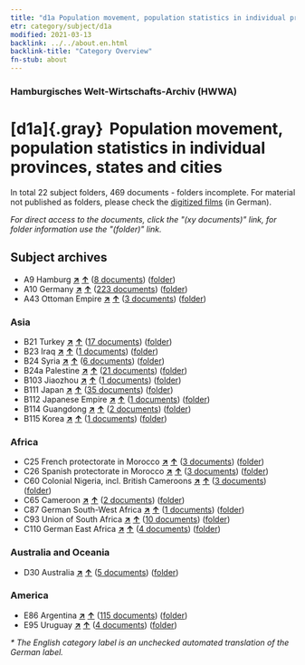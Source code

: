 ```yaml
---
title: "d1a Population movement, population statistics in individual provinces, states and cities"
etr: category/subject/d1a
modified: 2021-03-13
backlink: ../../about.en.html
backlink-title: "Category Overview"
fn-stub: about
---
```


### Hamburgisches Welt-Wirtschafts-Archiv (HWWA)
# [d1a]{.gray}&#8201; Population movement, population statistics in individual provinces, states and cities&#160; 





In total 22 subject folders, 469 documents - folders incomplete.
For material not published as folders, please check the [digitized films](/film/h1_sh) (in German).

_For direct access to the documents, click the "(xy documents)" link, for folder information use the "(folder)" link._

## Subject archives


- A9 Hamburg [**&nearr;**](../../../geo/i/140905/about.en.html "Hamburg (all folders)") [**&uarr;**](../../../geo/about.en.html#A9 "Country category system") (<a href="https://pm20.zbw.eu/dfgview/sh/140905,144225" title="about: Hamburg : Population movement, population statistics in individual provinces, states and cities" target="_blank">8 documents</a>) ([folder](../../../../folder/sh/1409xx/140905/1442xx/144225/about.en.html))
- A10 Germany [**&nearr;**](../../../geo/i/126128/about.en.html "Germany (all folders)") [**&uarr;**](../../../geo/about.en.html#A10 "Country category system") (<a href="https://pm20.zbw.eu/dfgview/sh/126128,144225" title="about: Germany : Population movement, population statistics in individual provinces, states and cities" target="_blank">223 documents</a>) ([folder](../../../../folder/sh/1261xx/126128/1442xx/144225/about.en.html))
- A43 Ottoman Empire [**&nearr;**](../../../geo/i/141034/about.en.html "Ottoman Empire (all folders)") [**&uarr;**](../../../geo/about.en.html#A43 "Country category system") (<a href="https://pm20.zbw.eu/dfgview/sh/141034,144225" title="about: Ottoman Empire : Population movement, population statistics in individual provinces, states and cities" target="_blank">3 documents</a>) ([folder](../../../../folder/sh/1410xx/141034/1442xx/144225/about.en.html))

### Asia

- B21 Turkey [**&nearr;**](../../../geo/i/141111/about.en.html "Turkey (all folders)") [**&uarr;**](../../../geo/about.en.html#B21 "Country category system") (<a href="https://pm20.zbw.eu/dfgview/sh/141111,144225" title="about: Turkey : Population movement, population statistics in individual provinces, states and cities" target="_blank">17 documents</a>) ([folder](../../../../folder/sh/1411xx/141111/1442xx/144225/about.en.html))
- B23 Iraq [**&nearr;**](../../../geo/i/141113/about.en.html "Iraq (all folders)") [**&uarr;**](../../../geo/about.en.html#B23 "Country category system") (<a href="https://pm20.zbw.eu/dfgview/sh/141113,144225" title="about: Iraq : Population movement, population statistics in individual provinces, states and cities" target="_blank">1 documents</a>) ([folder](../../../../folder/sh/1411xx/141113/1442xx/144225/about.en.html))
- B24 Syria [**&nearr;**](../../../geo/i/141114/about.en.html "Syria (all folders)") [**&uarr;**](../../../geo/about.en.html#B24 "Country category system") (<a href="https://pm20.zbw.eu/dfgview/sh/141114,144225" title="about: Syria : Population movement, population statistics in individual provinces, states and cities" target="_blank">6 documents</a>) ([folder](../../../../folder/sh/1411xx/141114/1442xx/144225/about.en.html))
- B24a Palestine [**&nearr;**](../../../geo/i/141115/about.en.html "Palestine (all folders)") [**&uarr;**](../../../geo/about.en.html#B24a "Country category system") (<a href="https://pm20.zbw.eu/dfgview/sh/141115,144225" title="about: Palestine : Population movement, population statistics in individual provinces, states and cities" target="_blank">21 documents</a>) ([folder](../../../../folder/sh/1411xx/141115/1442xx/144225/about.en.html))
- B103 Jiaozhou [**&nearr;**](../../../geo/i/126163/about.en.html "Jiaozhou (all folders)") [**&uarr;**](../../../geo/about.en.html#B103 "Country category system") (<a href="https://pm20.zbw.eu/dfgview/sh/126163,144225" title="about: Jiaozhou : Population movement, population statistics in individual provinces, states and cities" target="_blank">1 documents</a>) ([folder](../../../../folder/sh/1261xx/126163/1442xx/144225/about.en.html))
- B111 Japan [**&nearr;**](../../../geo/i/141272/about.en.html "Japan (all folders)") [**&uarr;**](../../../geo/about.en.html#B111 "Country category system") (<a href="https://pm20.zbw.eu/dfgview/sh/141272,144225" title="about: Japan : Population movement, population statistics in individual provinces, states and cities" target="_blank">35 documents</a>) ([folder](../../../../folder/sh/1412xx/141272/1442xx/144225/about.en.html))
- B112 Japanese Empire [**&nearr;**](../../../geo/i/141273/about.en.html "Japanese Empire (all folders)") [**&uarr;**](../../../geo/about.en.html#B112 "Country category system") (<a href="https://pm20.zbw.eu/dfgview/sh/141273,144225" title="about: Japanese Empire : Population movement, population statistics in individual provinces, states and cities" target="_blank">1 documents</a>) ([folder](../../../../folder/sh/1412xx/141273/1442xx/144225/about.en.html))
- B114 Guangdong [**&nearr;**](../../../geo/i/141275/about.en.html "Guangdong (all folders)") [**&uarr;**](../../../geo/about.en.html#B114 "Country category system") (<a href="https://pm20.zbw.eu/dfgview/sh/141275,144225" title="about: Guangdong : Population movement, population statistics in individual provinces, states and cities" target="_blank">2 documents</a>) ([folder](../../../../folder/sh/1412xx/141275/1442xx/144225/about.en.html))
- B115 Korea [**&nearr;**](../../../geo/i/141276/about.en.html "Korea (all folders)") [**&uarr;**](../../../geo/about.en.html#B115 "Country category system") (<a href="https://pm20.zbw.eu/dfgview/sh/141276,144225" title="about: Korea : Population movement, population statistics in individual provinces, states and cities" target="_blank">1 documents</a>) ([folder](../../../../folder/sh/1412xx/141276/1442xx/144225/about.en.html))

### Africa

- C25 French protectorate in Morocco [**&nearr;**](../../../geo/i/141358/about.en.html "French protectorate in Morocco (all folders)") [**&uarr;**](../../../geo/about.en.html#C25 "Country category system") (<a href="https://pm20.zbw.eu/dfgview/sh/141358,144225" title="about: French protectorate in Morocco : Population movement, population statistics in individual provinces, states and cities" target="_blank">3 documents</a>) ([folder](../../../../folder/sh/1413xx/141358/1442xx/144225/about.en.html))
- C26 Spanish protectorate in Morocco [**&nearr;**](../../../geo/i/141359/about.en.html "Spanish protectorate in Morocco (all folders)") [**&uarr;**](../../../geo/about.en.html#C26 "Country category system") (<a href="https://pm20.zbw.eu/dfgview/sh/141359,144225" title="about: Spanish protectorate in Morocco : Population movement, population statistics in individual provinces, states and cities" target="_blank">3 documents</a>) ([folder](../../../../folder/sh/1413xx/141359/1442xx/144225/about.en.html))
- C60 Colonial Nigeria, incl. British Cameroons [**&nearr;**](../../../geo/i/141409/about.en.html "Colonial Nigeria, incl. British Cameroons (all folders)") [**&uarr;**](../../../geo/about.en.html#C60 "Country category system") (<a href="https://pm20.zbw.eu/dfgview/sh/141409,144225" title="about: Colonial Nigeria, incl. British Cameroons : Population movement, population statistics in individual provinces, states and cities" target="_blank">3 documents</a>) ([folder](../../../../folder/sh/1414xx/141409/1442xx/144225/about.en.html))
- C65 Cameroon [**&nearr;**](../../../geo/i/141410/about.en.html "Cameroon (all folders)") [**&uarr;**](../../../geo/about.en.html#C65 "Country category system") (<a href="https://pm20.zbw.eu/dfgview/sh/141410,144225" title="about: Cameroon : Population movement, population statistics in individual provinces, states and cities" target="_blank">2 documents</a>) ([folder](../../../../folder/sh/1414xx/141410/1442xx/144225/about.en.html))
- C87 German South-West Africa [**&nearr;**](../../../geo/i/141450/about.en.html "German South-West Africa (all folders)") [**&uarr;**](../../../geo/about.en.html#C87 "Country category system") (<a href="https://pm20.zbw.eu/dfgview/sh/141450,144225" title="about: German South-West Africa : Population movement, population statistics in individual provinces, states and cities" target="_blank">1 documents</a>) ([folder](../../../../folder/sh/1414xx/141450/1442xx/144225/about.en.html))
- C93 Union of South Africa [**&nearr;**](../../../geo/i/141454/about.en.html "Union of South Africa (all folders)") [**&uarr;**](../../../geo/about.en.html#C93 "Country category system") (<a href="https://pm20.zbw.eu/dfgview/sh/141454,144225" title="about: Union of South Africa : Population movement, population statistics in individual provinces, states and cities" target="_blank">10 documents</a>) ([folder](../../../../folder/sh/1414xx/141454/1442xx/144225/about.en.html))
- C110 German East Africa [**&nearr;**](../../../geo/i/141471/about.en.html "German East Africa (all folders)") [**&uarr;**](../../../geo/about.en.html#C110 "Country category system") (<a href="https://pm20.zbw.eu/dfgview/sh/141471,144225" title="about: German East Africa : Population movement, population statistics in individual provinces, states and cities" target="_blank">4 documents</a>) ([folder](../../../../folder/sh/1414xx/141471/1442xx/144225/about.en.html))

### Australia and Oceania

- D30 Australia [**&nearr;**](../../../geo/i/141621/about.en.html "Australia (all folders)") [**&uarr;**](../../../geo/about.en.html#D30 "Country category system") (<a href="https://pm20.zbw.eu/dfgview/sh/141621,144225" title="about: Australia : Population movement, population statistics in individual provinces, states and cities" target="_blank">5 documents</a>) ([folder](../../../../folder/sh/1416xx/141621/1442xx/144225/about.en.html))

### America

- E86 Argentina [**&nearr;**](../../../geo/i/141692/about.en.html "Argentina (all folders)") [**&uarr;**](../../../geo/about.en.html#E86 "Country category system") (<a href="https://pm20.zbw.eu/dfgview/sh/141692,144225" title="about: Argentina : Population movement, population statistics in individual provinces, states and cities" target="_blank">115 documents</a>) ([folder](../../../../folder/sh/1416xx/141692/1442xx/144225/about.en.html))
- E95 Uruguay [**&nearr;**](../../../geo/i/141695/about.en.html "Uruguay (all folders)") [**&uarr;**](../../../geo/about.en.html#E95 "Country category system") (<a href="https://pm20.zbw.eu/dfgview/sh/141695,144225" title="about: Uruguay : Population movement, population statistics in individual provinces, states and cities" target="_blank">4 documents</a>) ([folder](../../../../folder/sh/1416xx/141695/1442xx/144225/about.en.html))


_* The English category label is an unchecked automated translation of the German label._

